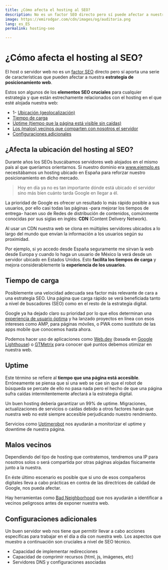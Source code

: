 ```yaml
---
title: ¿Cómo afecta el hosting al SEO?
description: No es un factor SEO directo pero sí puede afectar a nuestra estrategia de posicionamiento web
image: https://emirodgar.com/cdn/images/og/auditoria.png
lang: es_ES
permalink: hosting-seo

---
```


# ¿Cómo afecta el hosting al SEO?

El host o servidor web no es un  [factor SEO](https://emirodgar.com/factores-seo) directo pero sí aporta una serie de características que pueden afectar a nuestra **estrategia de posicionamiento web**.

Estos son algunos de los **elementos SEO cruciales** para cualquier estrategia y que están estrechamente relacionados con el hosting en el que esté alojada nuestra web:

-   1- [Ubicación (geolocalización)](#ubicacion)
-   [Tiempo de carga](#tiempo-carga)
-   [Uptime (tiempo que la página está visible sin caídas)](#uptime)
-   [Los (malos) vecinos que comparten con nosotros el servidor](#malos-vecinos)
-   [Configuraciones adicionales](#configuraciones)

## <a name="ubicacion"></a>¿Afecta la ubicación del hosting al SEO?

Durante años los SEOs buscábamos servidores web alojados en el mismo país al que queríamos orientarnos. Si nuestro dominio era www.ejemplo.es necesitábamos un hosting ubicado en España para reforzar nuestro posicionamiento en dicho mercado.

> Hoy en día ya no es tan importante dónde está ubicado el servidor sino más bien cuánto tarda Google en llegar a él.

La prioridad de Google es ofrecer un resultado lo más rápido posible a sus usuarios, por ello casi todas las páginas -para mejorar los tiempos de entrega- hacen uso de Redes de distribución de contenidos, comúnmente conocidas por sus siglas en inglés:  **CDN** (Content Delivery Network).

Al usar un CDN nuestra web se clona en múltiples servidores ubicados a lo largo del mundo que envían la información a los usuarios según su proximidad. 

Por ejemplo, si yo accedo desde España seguramente me sirvan la web desde Europa y cuando lo haga un usuario de México la verá desde un servidor ubicado en Estados Unidos. Esto **facilita los tiempos de carga** y mejora considerablemente la **experiencia de los usuarios**.

## <a name="tiempo-carga"></a>Tiempo de carga

Posiblemente una velocidad adecuada sea factor más relevante de cara a una estrategia SEO. Una página que carga rápido se verá beneficiada tanto a nivel de buscadores (SEO) como en el resto de la estrategia digital.

Google ya ha dejado claro su prioridad por lo que ellos determinan una [experiencia de usuario óptima](https://developers.google.com/web/tools/chrome-user-experience-report/) y  ha lanzado proyectos en línea con esos intereses como AMP, para páginas móviles, o PWA como sustituto de las apps mobile que conocemos hasta ahora.

Podemos hacer uso de aplicaciones como [Web.dev](https://web.dev) (basada en [Google Lighthouse](https://emirodgar.com/automatizar-analisis-lighthouse)) o [GTMetrix](https://gtmetrix.com/) para conocer qué puntos debemos otimizar en nuestra web.

## <a name="uptime"></a>Uptime

Este término se refiere al **tiempo que una página está accesible**. Erróneamente se piensa que si una web se cae sin que el robot de búsqueda se percate de ello no pasa nada pero el hecho de que una página sufra caídas intermitentemente afectará a la estrategia digital.

Un buen hosting debería garantizar un 99% de uptime. Migraciones, actualizaciones de servicios o caídas debido a otros factores harán que nuestra web no esté siempre accesible perjudicando nuestro rendmiento.

Servicios como [Uptimerobot](https://uptimerobot.com/) nos ayudarán a monitorizar el uptime y downtime de nuestra página.

## <a name="malos-vecinos"></a>Malos vecinos

Dependiendo del tipo de hosting que contratemos, tendremos una IP para nosotros solos o será compartida por otras páginas alojadas físicamente junto a la nuestra.

En éste último escenario es posible que si uno de esos compañeros digitales lleva a cabo prácticas en contra de las directrices de calidad de Google, nos pueda afectar.

Hay herramientas como [Bad Neighborhood](https://www.bad-neighborhood.com/text-link-tool.htm) que nos ayudarán a identificar a vecinos peligrosos antes de exponer nuestra web.

## <a name="configuraciones"></a>Configuraciones adicionales

Un buen servidor web nos tiene que permitir llevar a cabo acciones específicas para trabajar en el día a día con nuestra web. Los aspectos que muestro a continuación son cruciales a nivel de SEO técnico.

-   Capacidad de implementar redirecciones
-   Capacidad de comprimir recursos (html, js, imágenes, etc)
-   Servidores DNS y configuraciones asociadas
<!--stackedit_data:
eyJoaXN0b3J5IjpbLTk1MDEwNDE0MSwtODIxOTkxNjkxXX0=
-->